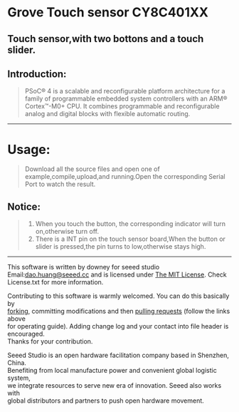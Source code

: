 Grove Touch sensor CY8C401XX
=======================================

Touch sensor,with two bottons and a touch slider.
----------------------------------  


Introduction:  
------------------------  
>PSoC® 4 is a scalable and reconfigurable platform architecture for a family of programmable embedded system controllers with an
ARM® Cortex™-M0+ CPU. It combines programmable and reconfigurable analog and digital blocks with flexible automatic routing.  
***


Usage: 
========== 
>Download all the source files and open one of example,compile,upload,and running.Open the corresponding Serial Port to watch the result. 



Notice:
----------
>1. When you touch the button, the corresponding indicator will turn on,otherwise turn off.
>2. There is a INT pin on the touch sensor board,When the button or slider is pressed,the pin turns to low,otherwise stays high.


***
This software is written by downey  for seeed studio<br>
Email:dao.huang@seeed.cc
and is licensed under [The MIT License](http://opensource.org/licenses/mit-license.php). Check License.txt for more information.<br>

Contributing to this software is warmly welcomed. You can do this basically by<br>
[forking](https://help.github.com/articles/fork-a-repo), committing modifications and then [pulling requests](https://help.github.com/articles/using-pull-requests) (follow the links above<br>
for operating guide). Adding change log and your contact into file header is encouraged.<br>
Thanks for your contribution.

Seeed Studio is an open hardware facilitation company based in Shenzhen, China. <br>
Benefiting from local manufacture power and convenient global logistic system, <br>
we integrate resources to serve new era of innovation. Seeed also works with <br>
global distributors and partners to push open hardware movement.<br>


